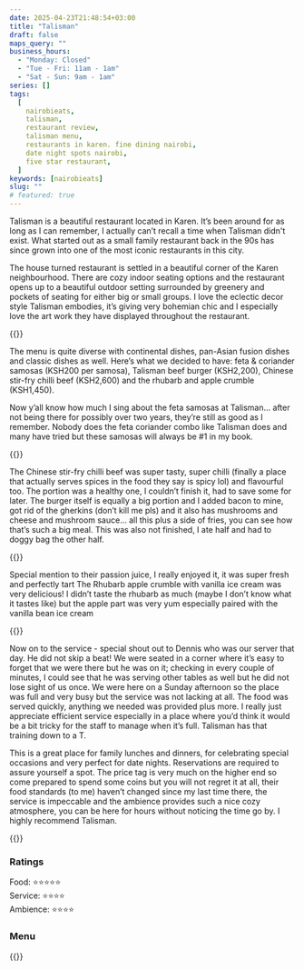 ```yaml
---
date: 2025-04-23T21:48:54+03:00
title: "Talisman"
draft: false
maps_query: ""
business_hours:
  - "Monday: Closed"
  - "Tue - Fri: 11am - 1am"
  - "Sat - Sun: 9am - 1am"
series: []
tags:
  [
    nairobieats,
    talisman,
    restaurant review,
    talisman menu,
    restaurants in karen. fine dining nairobi,
    date night spots nairobi,
    five star restaurant,
  ]
keywords: [nairobieats]
slug: ""
# featured: true
---
```


Talisman is a beautiful restaurant located in Karen. It’s been around for as long as I can remember, I actually can’t recall a time when Talisman didn't exist. What started out as a small family restaurant back in the 90s has since grown into one of the most iconic restaurants in this city.

The house turned restaurant is settled in a beautiful corner of the Karen neighbourhood. There are cozy indoor seating options and the restaurant opens up to a beautiful outdoor setting surrounded by greenery and pockets of seating for either big or small groups. I love the eclectic decor style Talisman embodies, it’s giving very bohemian chic and I especially love the art work they have displayed throughout the restaurant.

{{<image-gallery key="talisman" titles="talisman-01 talisman-02 talisman-03 talisman-04">}}

The menu is quite diverse with continental dishes, pan-Asian fusion dishes and classic dishes as well. Here’s what we decided to have: feta & coriander samosas (KSH200 per samosa), Talisman beef burger (KSH2,200), Chinese stir-fry chilli beef (KSH2,600) and the rhubarb and apple crumble (KSH1,450).

Now y’all know how much I sing about the feta samosas at Talisman… after not being there for possibly over two years, they’re still as good as I remember. Nobody does the feta coriander combo like Talisman does and many have tried but these samosas will always be #1 in my book.

{{<image-gallery key="talisman" titles="talisman-08 talisman-09">}}

The Chinese stir-fry chilli beef was super tasty, super chilli (finally a place that actually serves spices in the food they say is spicy lol) and flavourful too. The portion was a healthy one, I couldn’t finish it, had to save some for later. The burger itself is equally a big portion and I added bacon to mine, got rid of the gherkins (don’t kill me pls) and it also has mushrooms and cheese and mushroom sauce… all this plus a side of fries, you can see how that’s such a big meal. This was also not finished, I ate half and had to doggy bag the other half.

{{<image-gallery key="talisman" titles="talisman-10 talisman-11 talisman-12 talisman-13">}}

Special mention to their passion juice, I really enjoyed it, it was super fresh and perfectly tart The Rhubarb apple crumble with vanilla ice cream was very delicious! I didn’t taste the rhubarb as much (maybe I don’t know what it tastes like) but the apple part was very yum especially paired with the vanilla bean ice cream

{{<image-gallery key="talisman" titles="talisman-14 talisman-15">}}

Now on to the service - special shout out to Dennis who was our server that day. He did not skip a beat! We were seated in a corner where it’s easy to forget that we were there but he was on it; checking in every couple of minutes, I could see that he was serving other tables as well but he did not lose sight of us once. We were here on a Sunday afternoon so the place was full and very busy but the service was not lacking at all. The food was served quickly, anything we needed was provided plus more. I really just appreciate efficient service especially in a place where you’d think it would be a bit tricky for the staff to manage when it’s full. Talisman has that training down to a T.

This is a great place for family lunches and dinners, for celebrating special occasions and very perfect for date nights. Reservations are required to assure yourself a spot. The price tag is very much on the higher end so come prepared to spend some coins but you will not regret it at all, their food standards (to me) haven’t changed since my last time there, the service is impeccable and the ambience provides such a nice cozy atmosphere, you can be here for hours without noticing the time go by. I highly recommend Talisman.

{{<image-gallery key="talisman" titles="talisman-05 talisman-06 talisman-07">}}

### Ratings

Food: ⭐️⭐️⭐️⭐️⭐️<br>
Service: ⭐️️⭐️⭐️⭐️<br>
Ambience: ⭐⭐️⭐️⭐️<br>

### Menu

{{<remote-image-gallery key="talisman-menu">}}
